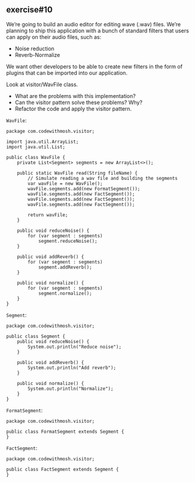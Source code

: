 ## exercise#10

We’re going to build an audio editor for editing wave (.wav) files. We’re planning to ship this application with a bunch of standard filters that users can apply on their audio files, such as:

- Noise reduction
- Reverb-Normalize 

We want other developers to be able to create new filters in the form of plugins that can be imported into our application.  


Look at visitor/WavFile class.
- What are the problems with this implementation? 
- Can the visitor pattern solve these problems? Why? 
- Refactor the code and apply the visitor pattern.

`WavFile`:

```
package com.codewithmosh.visitor;

import java.util.ArrayList;
import java.util.List;

public class WavFile {
    private List<Segment> segments = new ArrayList<>();

    public static WavFile read(String fileName) {
        // Simulate reading a wav file and building the segments
        var wavFile = new WavFile();
        wavFile.segments.add(new FormatSegment());
        wavFile.segments.add(new FactSegment());
        wavFile.segments.add(new FactSegment());
        wavFile.segments.add(new FactSegment());

        return wavFile;
    }

    public void reduceNoise() {
        for (var segment : segments)
            segment.reduceNoise();
    }

    public void addReverb() {
        for (var segment : segments)
            segment.addReverb();
    }

    public void normalize() {
        for (var segment : segments)
            segment.normalize();
    }
}

```

`Segment`:

```
package com.codewithmosh.visitor;

public class Segment {
    public void reduceNoise() {
        System.out.println("Reduce noise");
    }

    public void addReverb() {
        System.out.println("Add reverb");
    }

    public void normalize() {
        System.out.println("Normalize");
    }
}

```

`FormatSegment`:

```
package com.codewithmosh.visitor;

public class FormatSegment extends Segment {
}

```



`FactSegment`:

```
package com.codewithmosh.visitor;

public class FactSegment extends Segment {
}

```